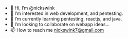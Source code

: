 - 👋 Hi, I’m @nickswink
- 👀 I’m interested in web development, and pentesting.
- 🌱 I’m currently learning pentesting, reactjs, and java.
- 💞️ I’m looking to collaborate on webapp ideas...
- 📫 How to reach me nickswink7@gmail.com

<!---
nickswink/nickswink is a ✨ special ✨ repository because its `README.md` (this file) appears on your GitHub profile.
You can click the Preview link to take a look at your changes.
--->
